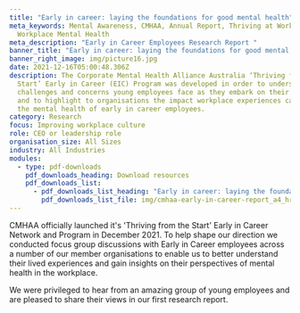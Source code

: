 ```yaml
---
title: "Early in career: laying the foundations for good mental health"
meta_keywords: Mental Awareness, CMHAA, Annual Report, Thriving at Work,
  Workplace Mental Health
meta_description: "Early in Career Employees Research Report "
banner_title: "Early in career: laying the foundations for good mental health"
banner_right_image: img/picture16.jpg
date: 2021-12-16T05:00:48.306Z
description: The Corporate Mental Health Alliance Australia ‘Thriving from the
  Start’ Early in Career (EIC) Program was developed in order to understand the
  challenges and concerns young employees face as they embark on their careers,
  and to highlight to organisations the impact workplace experiences can have on
  the mental health of early in career employees.
category: Research
focus: Improving workplace culture
role: CEO or leadership role
organisation_size: All Sizes
industry: All Industries
modules:
  - type: pdf-downloads
    pdf_downloads_heading: Download resources
    pdf_downloads_list:
      - pdf_downloads_list_heading: "Early in career: laying the foundations for good mental health"
        pdf_downloads_list_file: img/cmhaa-early-in-career-report_a4_hr.pdf
---
```

CMHAA officially launched it's 'Thriving from the Start' Early in Career Network and Program in December 2021.  To help shape our direction we conducted focus group discussions with Early in Career employees across a number of our member organisations to enable us to better understand their lived experiences and gain insights on their perspectives of mental health in the workplace. 

We were privileged to hear from an amazing group of young employees and are pleased to share their views in our first research report.